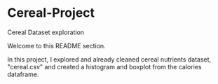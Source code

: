 # Cereal-Project
Cereal Dataset exploration

Welcome to this README section.

In this project, I explored and already cleaned cereal nutrients dataset, "cereal.csv" and created a histogram and boxplot from the calories dataframe.
